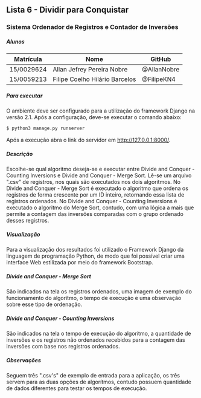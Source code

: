 ## Lista 6 - Dividir para Conquistar
### Sistema Ordenador de Registros e Contador de Inversões

##### Alunos

| Matrícula | Nome | GitHub |
|--|--|--|
| 15/0029624 | Allan Jefrey Pereira Nobre | @AllanNobre |
| 15/0059213 | Filipe Coelho Hilário Barcelos | @FilipeKN4 |

##### Para executar
O ambiente deve ser configurado para a utilização do framework Django na versão 2.1. Após a configuração, deve-se executar o comando abaixo: 

```sh
$ python3 manage.py runserver
```

Após a execução abra o link do servidor em http://127.0.0.1:8000/.

##### Descrição

Escolhe-se qual algoritmo deseja-se e executar entre Divide and Conquer - Counting Inversions e Divide and Conquer - Merge Sort.
Lê-se um arquivo ".csv" de registros, nos quais são executados nos dois algoritmos. No Divide and Conquer - Merge Sort é executado o algoritmo que ordena os registros de forma crescente por um ID inteiro, retornando essa lista de registros ordenados. No Divide and Conquer - Counting Inversions é executado o algoritmo do Merge Sort, contudo, com uma lógica a mais que permite a contagem das inversões comparadas com o grupo ordenado desses registros.

##### Visualização

Para a visualização dos resultados foi utilizado o Framework Django da linguagem de programação Python, de modo que foi possível criar uma interface Web estilizada por meio do framework Bootstrap.  

##### Divide and Conquer - Merge Sort

São indicados na tela os registros ordenados, uma imagem de exemplo do funcionamento do algorítmo, o tempo de execução e uma observação sobre esse tipo de ordenação.

##### Divide and Conquer - Counting Inversions

São indicados na tela o tempo de execução do algorítmo, a quantidade de inversões e os registros não ordenados recebidos para a contagem das inversões com base nos registros ordenados.

##### Observações

Seguem três ".csv's" de exemplo de entrada para a aplicação, os três servem para as duas opções de algorítmos, contudo possuem quantidade de dados diferentes para testar os tempos de execução.
